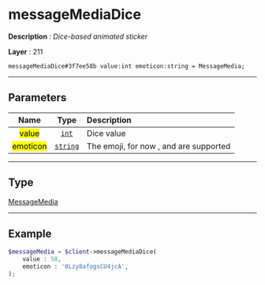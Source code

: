 # messageMediaDice

**Description** : *Dice-based animated sticker*

**Layer** : 211

```tl
messageMediaDice#3f7ee58b value:int emoticon:string = MessageMedia;
```

---

## Parameters

| Name | Type | Description |
| :---: | :---: | :--- |
| <mark>value</mark> | [`int`](type/int) | Dice value |
| <mark>emoticon</mark> | [`string`](type/string) | The emoji, for now ,  and  are supported |

---

## Type

[MessageMedia](type/MessageMedia)

---

## Example

```php
$messageMedia = $client->messageMediaDice(
	value : 58,
	emoticon : '0Lzy8afogsCU4jcA',
);
```
